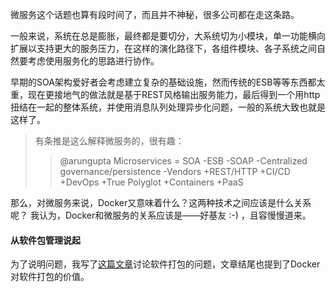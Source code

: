 微服务这个话题也算有段时间了，而且并不神秘，很多公司都在走这条路。

一般来说，系统在总是膨胀，最终都是要切分，大系统切为小模块，单一功能横向扩展以支持更大的服务压力，在这样的演化路径下，各组件模块、各子系统之间自然要考虑使用服务化的思路进行协作。

早期的SOA架构爱好者会考虑建立复杂的基础设施，然而传统的ESB等等东西都太重，现在更接地气的做法就是基于REST风格输出服务能力，最后得到一个用http扭结在一起的整体系统，并使用消息队列处理异步化问题，一般的系统大致也就是这样了。

> 有条推是这么解释微服务的，很有趣：
> > @arungupta Microservices = SOA -ESB -SOAP -Centralized governance/persistence -Vendors +REST/HTTP +CI/CD +DevOps +True Polyglot +Containers +PaaS

那么，对微服务来说，Docker又意味着什么？这两种技术之间应该是什么关系呢？
我认为，Docker和微服务的关系应该是——好基友 :-) ，且容慢慢道来。

#### 从软件包管理说起
为了说明问题，我写了[这篇文章](http://www.jianshu.com/p/9dd3eac645e7)讨论软件打包的问题，文章结尾也提到了Docker对软件打包的价值。
